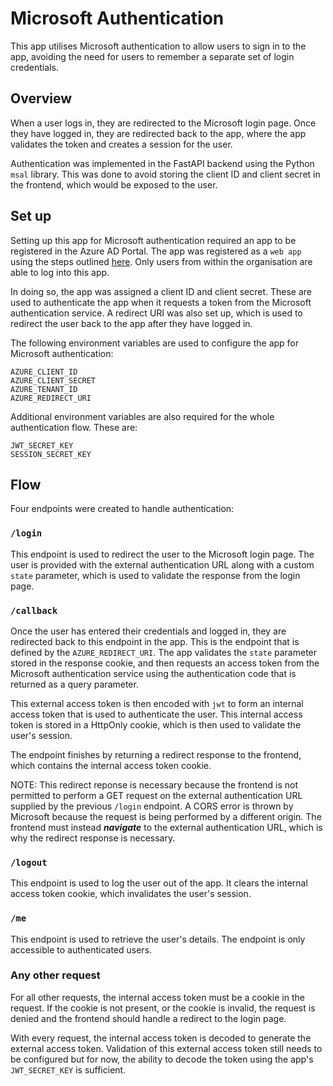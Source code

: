 # Microsoft Authentication

This app utilises Microsoft authentication to allow users to sign in to the app, avoiding the need for users to remember a separate set of login credentials.

## Overview

When a user logs in, they are redirected to the Microsoft login page. Once they have logged in, they are redirected back to the app, where the app validates the token and creates a session for the user.

Authentication was implemented in the FastAPI backend using the Python `msal` library. This was done to avoid storing the client ID and client secret in the frontend, which would be exposed to the user.

## Set up

Setting up this app for Microsoft authentication required an app to be registered in the Azure AD Portal. The app was registered as a `web app` using the steps outlined [here](https://docs.microsoft.com/en-us/azure/active-directory/develop/quickstart-register-app). Only users from within the organisation are able to log into this app.

In doing so, the app was assigned a client ID and client secret. These are used to authenticate the app when it requests a token from the Microsoft authentication service. A redirect URI was also set up, which is used to redirect the user back to the app after they have logged in.

The following environment variables are used to configure the app for Microsoft authentication:

```
AZURE_CLIENT_ID
AZURE_CLIENT_SECRET
AZURE_TENANT_ID
AZURE_REDIRECT_URI
```

Additional environment variables are also required for the whole authentication flow. These are:

```
JWT_SECRET_KEY
SESSION_SECRET_KEY
```

## Flow

Four endpoints were created to handle authentication:

### `/login`

This endpoint is used to redirect the user to the Microsoft login page. The user is provided with the external authentication URL along with a custom `state` parameter, which is used to validate the response from the login page.

### `/callback`

Once the user has entered their credentials and logged in, they are redirected back to this endpoint in the app. This is the endpoint that is defined by the `AZURE_REDIRECT_URI`. The app validates the `state` parameter stored in the response cookie, and then requests an access token from the Microsoft authentication service using the authentication code that is returned as a query parameter.

This external access token is then encoded with `jwt` to form an internal access token that is used to authenticate the user. This internal access token is stored in a HttpOnly cookie, which is then used to validate the user's session.

The endpoint finishes by returning a redirect response to the frontend, which contains the internal access token cookie.

NOTE: This redirect reponse is necessary because the frontend is not permitted to perform a GET request on the external authentication URL supplied by the previous `/login` endpoint. A CORS error is thrown by Microsoft because the request is being performed by a different origin. The frontend must instead **_navigate_** to the external authentication URL, which is why the redirect response is necessary.

### `/logout`

This endpoint is used to log the user out of the app. It clears the internal access token cookie, which invalidates the user's session.

### `/me`

This endpoint is used to retrieve the user's details. The endpoint is only accessible to authenticated users.

### Any other request

For all other requests, the internal access token must be a cookie in the request. If the cookie is not present, or the cookie is invalid, the request is denied and the frontend should handle a redirect to the login page.

With every request, the internal access token is decoded to generate the external access token. Validation of this external access token still needs to be configured but for now, the ability to decode the token using the app's `JWT_SECRET_KEY` is sufficient.
